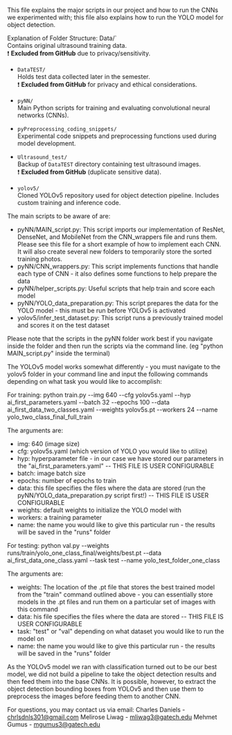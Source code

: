 This file explains the major scripts in our project and how to run the CNNs we experimented with; this file also explains how to run the YOLO model for object detection.

Explanation of Folder Structure:
Data/`  
   Contains original ultrasound training data.  
   ❗ **Excluded from GitHub** due to privacy/sensitivity.

- `DataTEST/`  
   Holds test data collected later in the semester.  
   ❗ **Excluded from GitHub** for privacy and ethical considerations.

- `pyNN/`  
   Main Python scripts for training and evaluating convolutional neural networks (CNNs).

- `pyPreprocessing_coding_snippets/`  
   Experimental code snippets and preprocessing functions used during model development.

- `Ultrasound_test/`  
   Backup of `DataTEST` directory containing test ultrasound images.  
   ❗ **Excluded from GitHub** (duplicate sensitive data).

- `yolov5/`  
   Cloned YOLOv5 repository used for object detection pipeline. Includes custom training and inference code.

The main scripts to be aware of are:
- pyNN/MAIN_script.py: This script imports our implementation of ResNet, DenseNet, and MobileNet from the CNN_wrappers file and runs them. Please see this file for a short
	       	       example of how to implement each CNN. It will also create several new folders to temporarily store the sorted training photos.
- pyNN/CNN_wrappers.py: This script implements functions that handle each type of CNN - it also defines some functions to help prepare the data
- pyNN/helper_scripts.py: Useful scripts that help train and score each model
- pyNN/YOLO_data_preparation.py: This script prepares the data for the YOLO model - this must be run before YOLOv5 is activated
- yolov5/infer_test_dataset.py: This script runs a previously trained model and scores it on the test dataset

Please note that the scripts in the pyNN folder work best if you navigate inside the folder and then run the scripts via the command line. (eg "python MAIN_script.py" inside the terminal)

The YOLOv5 model works somewhat differently - you must navigate to the yolov5 folder in your command line and input the following commands depending on what 
task you would like to accomplish:

For training:
python train.py --img 640 --cfg yolov5s.yaml --hyp ai_first_parameters.yaml --batch 32 --epochs 100 --data ai_first_data_two_classes.yaml --weights yolov5s.pt --workers 24 --name yolo_two_class_final_full_train

The arguments are:
- img: 640 (image size)
- cfg: yolov5s.yaml (which version of YOLO you would like to utilize)
- hyp: hyperparameter file - in our case we have stored our parameters in the "ai_first_parameters.yaml" -- THIS FILE IS USER CONFIGURABLE
- batch: image batch size
- epochs: number of epochs to train
- data: this file specifies the files where the data are stored (run the pyNN/YOLO_data_preparation.py script first!) -- THIS FILE IS USER CONFIGURABLE
- weights: default weights to initialize the YOLO model with
- workers: a training parameter
- name: the name you would like to give this particular run - the results will be saved in the "runs" folder

For testing:
python val.py --weights runs/train/yolo_one_class_final/weights/best.pt --data ai_first_data_one_class.yaml --task test --name yolo_test_folder_one_class

The arguments are:
- weights: The location of the .pt file that stores the best trained model from the "train" command outlined above - you can essentially store models in the .pt files and run them on a particular set of images with this command
- data: his file specifies the files where the data are stored -- THIS FILE IS USER CONFIGURABLE
- task: "test" or "val" depending on what dataset you would like to run the model on
- name: the name you would like to give this particular run - the results will be saved in the "runs" folder

As the YOLOv5 model we ran with classification turned out to be our best model, we did not build a pipeline to take the object detection results and then feed them into the base CNNs. 
It is possible, however, to extract the object detection bounding boxes from YOLOv5 and then use them to preprocess the images before feeding them to another CNN. 

For questions, you may contact us via email:
Charles Daniels - chrlsdnls301@gmail.com
Melirose Liwag - mliwag3@gatech.edu
Mehmet Gumus - mgumus3@gatech.edu
